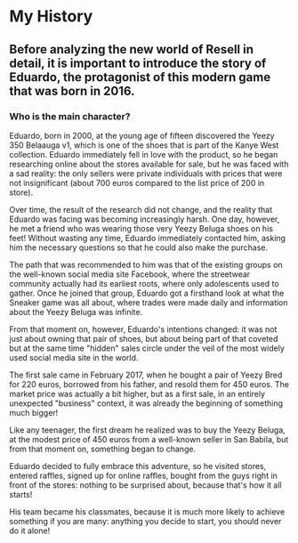 # My History
## Before analyzing the new world of Resell in detail, it is important to introduce the story of Eduardo, the protagonist of this modern game that was born in 2016.

### Who is the main character?
Eduardo, born in 2000, at the young age of fifteen discovered the Yeezy 350 Belaauga v1, which is one of the shoes that is part of the Kanye West collection. Eduardo immediately fell in love with the product, so he began researching online about the stores available for sale, but he was faced with a sad reality: the only sellers were private individuals with prices that were not insignificant (about 700 euros compared to the list price of 200 in store).

Over time, the result of the research did not change, and the reality that Eduardo was facing was becoming increasingly harsh. One day, however, he met a friend who was wearing those very Yeezy Beluga shoes on his feet! Without wasting any time, Eduardo immediately contacted him, asking him the necessary questions so that he could also make the purchase.

The path that was recommended to him was that of the existing groups on the well-known social media site Facebook, where the streetwear community actually had its earliest roots, where only adolescents used to gather. Once he joined that group, Eduardo got a firsthand look at what the Sneaker game was all about, where trades were made daily and information about the Yeezy Beluga was infinite.

From that moment on, however, Eduardo's intentions changed: it was not just about owning that pair of shoes, but about being part of that coveted but at the same time "hidden" sales circle under the veil of the most widely used social media site in the world.

The first sale came in February 2017, when he bought a pair of Yeezy Bred for 220 euros, borrowed from his father, and resold them for 450 euros. The market price was actually a bit higher, but as a first sale, in an entirely unexpected "business" context, it was already the beginning of something much bigger!

Like any teenager, the first dream he realized was to buy the Yeezy Beluga, at the modest price of 450 euros from a well-known seller in San Babila, but from that moment on, something began to change.

Eduardo decided to fully embrace this adventure, so he visited stores, entered raffles, signed up for online raffles, bought from the guys right in front of the stores: nothing to be surprised about, because that's how it all starts!

His team became his classmates, because it is much more likely to achieve something if you are many: anything you decide to start, you should never do it alone!